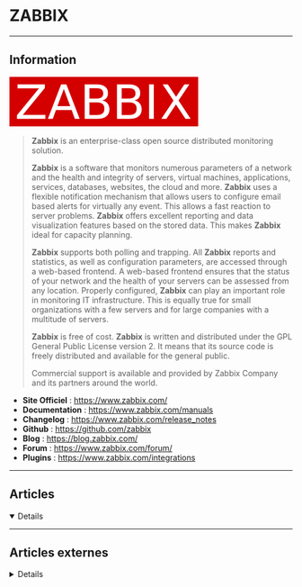 # ZABBIX
----

## <i class="fa-solid fa-hashtag"></i> Information

![Logo](../../_media/apps/zabbix/zabbix_logo.svg ':size=250 :no-zoom')


> <i class="fa-solid fa-quote-left"></i> **Zabbix** is an enterprise-class open source distributed monitoring solution.
>
> **Zabbix** is a software that monitors numerous parameters of a network and the health and integrity of servers, virtual machines, applications, services, databases, websites, the cloud and more. **Zabbix** uses a flexible notification mechanism that allows users to configure email based alerts for virtually any event. This allows a fast reaction to server problems. **Zabbix** offers excellent reporting and data visualization features based on the stored data. This makes **Zabbix** ideal for capacity planning.
>
> **Zabbix** supports both polling and trapping. All **Zabbix** reports and statistics, as well as configuration parameters, are accessed through a web-based frontend. A web-based frontend ensures that the status of your network and the health of your servers can be assessed from any location. Properly configured, **Zabbix** can play an important role in monitoring IT infrastructure. This is equally true for small organizations with a few servers and for large companies with a multitude of servers.
>
> **Zabbix** is free of cost. **Zabbix** is written and distributed under the GPL General Public License version 2. It means that its source code is freely distributed and available for the general public.
>
> Commercial support is available and provided by Zabbix Company and its partners around the world. <i class="fa-solid fa-quote-left fa-rotate-180"></i>


- <i class="fa-solid fa-globe"></i> **Site Officiel** : https://www.zabbix.com/
- <i class="fa-solid fa-book"></i> **Documentation** : https://www.zabbix.com/manuals
- <i class="fa-solid fa-file-circle-question"></i> **Changelog** : https://www.zabbix.com/release_notes
- <i class="fa-brands fa-github"></i> **Github** : https://github.com/zabbix
- <i class="fab fa-blogger-b"></i> **Blog** : https://blog.zabbix.com/
- <i class="fas fa-comments"></i> **Forum** : https://www.zabbix.com/forum/
- <i class="fas fa-tools"></i> **Plugins** : https://www.zabbix.com/integrations

---

## <i class="fa-regular fa-newspaper"></i> Articles

<details open>

</details>

---

## <i class="fa-solid fa-glasses"></i> Articles externes

<details>

- [Ajout script d'alerte dans Zabbix](https://ungeek.fr/ajout-de-script-dalerte-dans-zabbix-3/)
- [CentOS 8 / Oracle Linux 8 : Installer et configurer Zabbix](https://www.linuxtricks.fr/wiki/centos-8-oracle-linux-8-installer-et-configurer-zabbix)
- [Ceph storage monitoring with Zabbix](https://developers.redhat.com/blog/2020/03/23/ceph-storage-monitoring-with-zabbix/)
- [Comment installer et configurer Zabbix et configurer des serveurs à distance sur Ubuntu 20.04](https://www.digitalocean.com/community/tutorials/how-to-install-and-configure-zabbix-to-securely-monitor-remote-servers-on-ubuntu-20-04-fr)
- [How to Add Linux Host in Zabbix Server for Monitoring](https://www.linuxtechi.com/add-linux-host-zabbix-server-for-monitoring/)
- [How to Add MySQL Monitoring on Zabbix 3.2](https://linoxide.com/linux-how-to/add-mysql-monitoring-zabbix/)
- [How to Add Windows Host to Zabbix Server for Monitoring](https://www.linuxtechi.com/add-windows-host-zabbix-server-for-monitoring/)
- [How To Install and Configure Grafana to Plot Beautiful Graphs from Zabbix on CentOS 7](https://www.digitalocean.com/community/tutorials/how-to-install-and-configure-grafana-to-plot-beautiful-graphs-from-zabbix-on-centos-7)
- [How To Install and Configure Zabbix on CentOS 7](https://linuxize.com/post/how-to-install-and-configure-zabbix-on-centos-7/)
- [How to Install and Configure Zabbix on CentOS 7](https://www.howtoforge.com/tutorial/centos-zabbix-system-monitoring/)
- [How To Install and Configure Zabbix on Debian 9 Linux](https://linuxize.com/post/how-to-install-and-configure-zabbix-on-debian-9/)
- [How To Install and Configure Zabbix on Ubuntu 18.04](https://linuxize.com/post/how-to-install-and-configure-zabbix-on-ubuntu-18-04/)
- [How To Install and Configure Zabbix to Securely Monitor Remote Servers on Ubuntu 18.04](https://www.digitalocean.com/community/tutorials/how-to-install-and-configure-zabbix-to-securely-monitor-remote-servers-on-ubuntu-18-04)
- [How To Install and Configure Zabbix to Securely Monitor Remote Servers on Ubuntu 20.04](https://www.digitalocean.com/community/tutorials/how-to-install-and-configure-zabbix-to-securely-monitor-remote-servers-on-ubuntu-20-04)
- [How To Install Zabbix 3.4 Server On CentOS 7](https://www.rosehosting.com/blog/how-to-install-zabbix-3-4-server-on-centos-7/)
- [How to Install Zabbix 5 on Raspberry Pi 4?](https://linuxhint.com/install-zabbix5-on-raspberry-pi4/)
- [How to Install Zabbix and Add Remote Hosts on Ubuntu 18.04](https://linoxide.com/linux-how-to/install-zabbix-ubuntu/)
- [How to Install Zabbix in Debian](https://linuxhint.com/install_zabbix_debian/)
- [How to Install Zabbix Monitoring Tool on CentOS 8](https://www.howtoforge.com/tutorial/centos-zabbix-system-monitoring/)
- [How to Install Zabbix Monitoring Tool on CentOS 8/RHEL 8](https://www.linuxtechi.com/install-zabbix-monitroing-tool-centos-8-rhel-8/)
- [How to Install Zabbix Monitoring Tool on Ubuntu 18.04 LTS](https://www.howtoforge.com/how-to-install-zabbix-monitoring-tool-on-ubuntu-1804/)
- [How to Install Zabbix on Debian 10](https://www.tecmint.com/install-zabbix-on-debian-10/)
- [How to Install Zabbix On Debian 9](https://www.rosehosting.com/blog/how-to-install-zabbix-on-debian-9/)
- [How to Install Zabbix on RHEL 8](https://www.tecmint.com/install-zabbix-on-rhel-8/)
- [How to Install Zabbix Server on Ubuntu 20.04](https://linoxide.com/how-to-install-zabbix-server-on-ubuntu-20-04/)
- [How to Monitor Docker Using Zabbix on Ubuntu 20.04](https://www.digitalocean.com/community/tutorials/how-to-monitor-docker-using-zabbix-on-ubuntu-20-04)
- [Install Zabbix Agent on Ubuntu 20.04](https://linoxide.com/install-zabbix-agent-on-ubuntu-20-04/)
- [Install Zabbix Monitoring Server and Agent on Debian 9](https://www.howtoforge.com/tutorial/install-zabbix-monitoring-server-and-agent-on-debian-9/)
- [L’Agent Zabbix qui ne répond plus](https://blog.genma.fr/?L-Agent-Zabbix-qui-ne-repond-plus)
- [Mise en place d'un Zabbix avec Docker](https://ungeek.fr/installation-de-zabbix/)
- [Monitor Cassandra Using Zabbix](https://blog.pythian.com/monitor-cassandra-using-zabbix/)
- [Monitor Your Network with Zabbix](http://www.linuxpromagazine.com/Online/Features/Monitor-Your-Network-with-Zabbix)
- [Monitoring #1 : à quoi ça sert ?](https://www.tech2tech.fr/monitoring-1-a-quoi-ca-sert/)
- [Monitoring #3 : Surveillance de notre premier serveur](https://www.tech2tech.fr/monitoring-3-surveillance-de-notre-premier-serveur/)
- [Monitoring #4 : Configuration d’un proxy Zabbix](https://www.tech2tech.fr/monitoring-4-configuration-dun-proxy-zabbix/)
- [Monitoring CouchDB 3 avec Zabbix](https://www.wanadev.fr/213-monitoring-couchdb-3-avec-zabbix/)
- [Réaliser un script d'alerte Zabbix](https://ungeek.fr/alertscript-py-zabbix/)
- [Supervision Nextcloud avec Zabbix](https://www.arawa.fr/2019/06/28/supervision-nextcloud-avec-zabbix/)

</details>